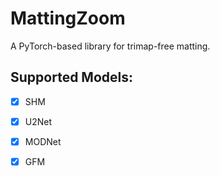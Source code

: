 # MattingZoom
A PyTorch-based library for trimap-free matting.


 
## Supported Models:
- [x] SHM
- [x] U2Net
- [x] MODNet
- [x] GFM

